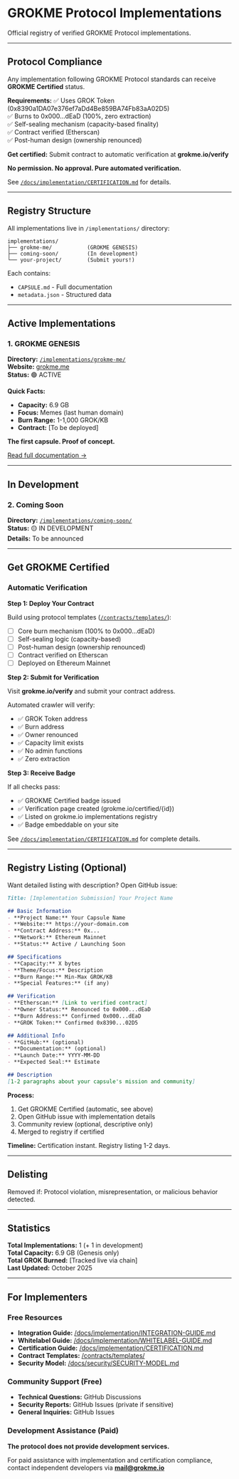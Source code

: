 # GROKME Protocol Implementations

Official registry of verified GROKME Protocol implementations.

---

## Protocol Compliance

Any implementation following GROKME Protocol standards can receive **GROKME Certified** status.

**Requirements:**
✅ Uses GROK Token (0x8390a1DA07e376ef7aDd4Be859BA74Fb83aA02D5)  
✅ Burns to 0x000...dEaD (100%, zero extraction)  
✅ Self-sealing mechanism (capacity-based finality)  
✅ Contract verified (Etherscan)  
✅ Post-human design (ownership renounced)

**Get certified:** Submit contract to automatic verification at **grokme.io/verify**

**No permission. No approval. Pure automated verification.**

See [`/docs/implementation/CERTIFICATION.md`](docs/implementation/CERTIFICATION.md) for details.

---

## Registry Structure

All implementations live in `/implementations/` directory:

```
implementations/
├── grokme-me/           (GROKME GENESIS)
├── coming-soon/         (In development)
└── your-project/        (Submit yours!)
```

Each contains:
- `CAPSULE.md` - Full documentation
- `metadata.json` - Structured data

---

## Active Implementations

### 1. GROKME GENESIS

**Directory:** [`/implementations/grokme-me/`](implementations/grokme-me/)  
**Website:** [grokme.me](https://grokme.me)  
**Status:** 🟢 ACTIVE

**Quick Facts:**
- **Capacity:** 6.9 GB
- **Focus:** Memes (last human domain)
- **Burn Range:** 1-1,000 GROK/KB
- **Contract:** [To be deployed]

**The first capsule. Proof of concept.**

[Read full documentation →](implementations/grokme-me/GENESIS.md)

---

## In Development

### 2. Coming Soon

**Directory:** [`/implementations/coming-soon/`](implementations/coming-soon/)  
**Status:** 🟡 IN DEVELOPMENT  
**Details:** To be announced

---

## Get GROKME Certified

### Automatic Verification

**Step 1: Deploy Your Contract**

Build using protocol templates ([`/contracts/templates/`](contracts/templates/)):
- [ ] Core burn mechanism (100% to 0x000...dEaD)
- [ ] Self-sealing logic (capacity-based)
- [ ] Post-human design (ownership renounced)
- [ ] Contract verified on Etherscan
- [ ] Deployed on Ethereum Mainnet

**Step 2: Submit for Verification**

Visit **grokme.io/verify** and submit your contract address.

Automated crawler will verify:
- ✅ GROK Token address
- ✅ Burn address
- ✅ Owner renounced
- ✅ Capacity limit exists
- ✅ No admin functions
- ✅ Zero extraction

**Step 3: Receive Badge**

If all checks pass:
- ✅ GROKME Certified badge issued
- ✅ Verification page created (grokme.io/certified/{id})
- ✅ Listed on grokme.io implementations registry
- ✅ Badge embeddable on your site

See [`/docs/implementation/CERTIFICATION.md`](docs/implementation/CERTIFICATION.md) for complete details.

---

## Registry Listing (Optional)

Want detailed listing with description? Open GitHub issue:

```markdown
Title: [Implementation Submission] Your Project Name

## Basic Information
- **Project Name:** Your Capsule Name
- **Website:** https://your-domain.com
- **Contract Address:** 0x...
- **Network:** Ethereum Mainnet
- **Status:** Active / Launching Soon

## Specifications
- **Capacity:** X bytes
- **Theme/Focus:** Description
- **Burn Range:** Min-Max GROK/KB
- **Special Features:** (if any)

## Verification
- **Etherscan:** [Link to verified contract]
- **Owner Status:** Renounced to 0x000...dEaD
- **Burn Address:** Confirmed 0x000...dEaD
- **GROK Token:** Confirmed 0x8390...02D5

## Additional Info
- **GitHub:** (optional)
- **Documentation:** (optional)
- **Launch Date:** YYYY-MM-DD
- **Expected Seal:** Estimate

## Description
[1-2 paragraphs about your capsule's mission and community]
```

**Process:**

1. Get GROKME Certified (automatic, see above)
2. Open GitHub issue with implementation details
3. Community review (optional, descriptive only)
4. Merged to registry if certified

**Timeline:** Certification instant. Registry listing 1-2 days.

---

## Delisting

Removed if: Protocol violation, misrepresentation, or malicious behavior detected.

---

## Statistics

**Total Implementations:** 1 (+ 1 in development)  
**Total Capacity:** 6.9 GB (Genesis only)  
**Total GROK Burned:** [Tracked live via chain]  
**Last Updated:** October 2025

---

## For Implementers

### Free Resources

- **Integration Guide:** [/docs/implementation/INTEGRATION-GUIDE.md](docs/implementation/INTEGRATION-GUIDE.md)
- **Whitelabel Guide:** [/docs/implementation/WHITELABEL-GUIDE.md](docs/implementation/WHITELABEL-GUIDE.md)
- **Certification Guide:** [/docs/implementation/CERTIFICATION.md](docs/implementation/CERTIFICATION.md)
- **Contract Templates:** [/contracts/templates/](contracts/templates/)
- **Security Model:** [/docs/security/SECURITY-MODEL.md](docs/security/SECURITY-MODEL.md)

### Community Support (Free)

- **Technical Questions:** GitHub Discussions
- **Security Reports:** GitHub Issues (private if sensitive)
- **General Inquiries:** GitHub Issues

### Development Assistance (Paid)

**The protocol does not provide development services.**

For paid assistance with implementation and certification compliance, contact independent developers via **mail@grokme.io**

